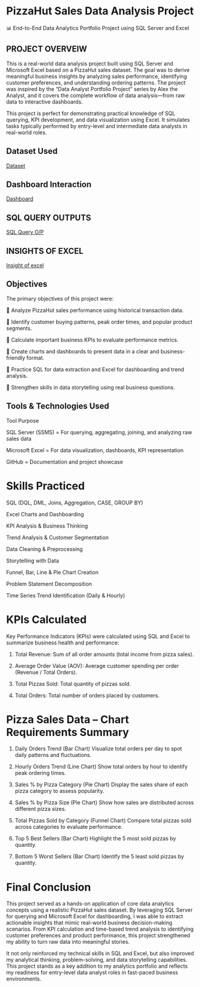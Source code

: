 # PizzaHut Sales Data Analysis Project

📊 End-to-End Data Analytics Portfolio Project using SQL Server and Excel

## PROJECT OVERVEIW

This is a real-world data analysis project built using SQL Server and Microsoft Excel based on a PizzaHut sales dataset. The goal was to derive meaningful business insights by analyzing sales performance, identifying customer preferences, and understanding ordering patterns. The project was inspired by the “Data Analyst Portfolio Project” series by Alex the Analyst, and it covers the complete workflow of data analysis—from raw data to interactive dashboards.

This project is perfect for demonstrating practical knowledge of SQL querying, KPI development, and data visualization using Excel. It simulates tasks typically performed by entry-level and intermediate data analysts in real-world roles.

## Dataset Used 
<a href ="://github.com/darshant15/Data-Analysis-Dashboard-On-Swiggy-Instamart-Sales-Report/blob/76f883cdf9723789df180872da9b7de1a4807de2/Swiggy%20Instamart%20Grocery%20Data%20Excel.xlsx">Dataset</a>


## Dashboard Interaction   
<a href ="https://github.com/darshant15/PizzaHut_Sales_Project/commit/10b6fb11c35c021d0b2d0620f68ae5f461da6e7e"> Dashboard  </a>

## SQL QUERY OUTPUTS
<a href ="https://github.com/darshant15/PizzaHut_Sales_Project/commit/10b6fb11c35c021d0b2d0620f68ae5f461da6e7e"> SQL Query O/P </a>

## INSIGHTS OF EXCEL
<a href ="https://github.com/darshant15/PizzaHut_Sales_Project/commit/fa1da04966c198f2e625811ac83cdf081ce669f7">Insight of excel </a>

## Objectives

The primary objectives of this project were:

📌 Analyze PizzaHut sales performance using historical transaction data.

📌 Identify customer buying patterns, peak order times, and popular product segments.

📌 Calculate important business KPIs to evaluate performance metrics.

📌 Create charts and dashboards to present data in a clear and business-friendly format.

📌 Practice SQL for data extraction and Excel for dashboarding and trend analysis.

📌 Strengthen skills in data storytelling using real business questions.


## Tools & Technologies Used

Tool	Purpose

SQL Server (SSMS)	   =      For querying, aggregating, joining, and analyzing raw sales data


Microsoft Excel	      =     For data visualization, dashboards, KPI representation


GitHub	              =      Documentation and project showcase



# Skills Practiced

SQL (DQL, DML, Joins, Aggregation, CASE, GROUP BY)  


Excel Charts and Dashboarding


KPI Analysis & Business Thinking


Trend Analysis & Customer Segmentation


Data Cleaning & Preprocessing


Storytelling with Data


Funnel, Bar, Line & Pie Chart Creation


Problem Statement Decomposition


Time Series Trend Identification (Daily & Hourly)


# KPIs Calculated

Key Performance Indicators (KPIs) were calculated using SQL and Excel to summarize business health and performance:

1. Total Revenue: Sum of all order amounts (total income from pizza sales).


2. Average Order Value (AOV): Average customer spending per order (Revenue / Total Orders).


3. Total Pizzas Sold: Total quantity of pizzas sold.


4. Total Orders: Total number of orders placed by customers.


# Pizza Sales Data – Chart Requirements Summary

1. Daily Orders Trend (Bar Chart)
Visualize total orders per day to spot daily patterns and fluctuations.


2. Hourly Orders Trend (Line Chart)
Show total orders by hour to identify peak ordering times.


3. Sales % by Pizza Category (Pie Chart)
Display the sales share of each pizza category to assess popularity.


4. Sales % by Pizza Size (Pie Chart)
Show how sales are distributed across different pizza sizes.


5. Total Pizzas Sold by Category (Funnel Chart)
Compare total pizzas sold across categories to evaluate performance.


6. Top 5 Best Sellers (Bar Chart)
Highlight the 5 most sold pizzas by quantity.


7. Bottom 5 Worst Sellers (Bar Chart)
Identify the 5 least sold pizzas by quantity.


# Final Conclusion
This project served as a hands-on application of core data analytics concepts using a realistic PizzaHut sales dataset. By leveraging SQL Server for querying and Microsoft Excel for dashboarding, I was able to extract actionable insights that mimic real-world business decision-making scenarios. From KPI calculation and time-based trend analysis to identifying customer preferences and product performance, this project strengthened my ability to turn raw data into meaningful stories.

It not only reinforced my technical skills in SQL and Excel, but also improved my analytical thinking, problem-solving, and data storytelling capabilities. This project stands as a key addition to my analytics portfolio and reflects my readiness for entry-level data analyst roles in fast-paced business environments.





   

